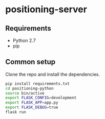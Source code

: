 # positioning-server
## Requirements
* Python 2.7
* pip
## Common setup

Clone the repo and install the dependencies.

```bash
pip install requirements.txt
cd positioning-python
source bin/active
export FLASK_CONFIG=development
export FLASK_APP=app.py
export FLASK_DEBUG=true
flask run
```
